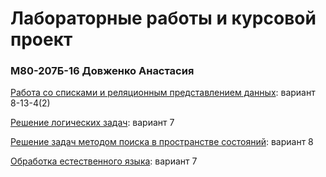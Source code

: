 # Лабораторные работы и курсовой проект #

### М80-207Б-16 Довженко Анастасия ###

[Работа со списками и реляционным представлением данных](lab1): вариант 8-13-4(2)

[Решение логических задач](lab2): вариант 7

[Решение задач методом поиска в пространстве состояний](lab3): вариант 8

[Обработка естественного языка](lab4): вариант 7
